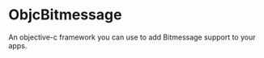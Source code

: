 ObjcBitmessage
==============

An objective-c framework you can use to add Bitmessage support to your apps.
